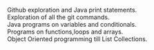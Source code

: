 Github exploration and Java print statements.<br>
Exploration of all the git commands.<br>
Java programs on variables and conditionals.<br>
Programs on functions,loops and arrays.<br>
Object Oriented programming till List Collections.